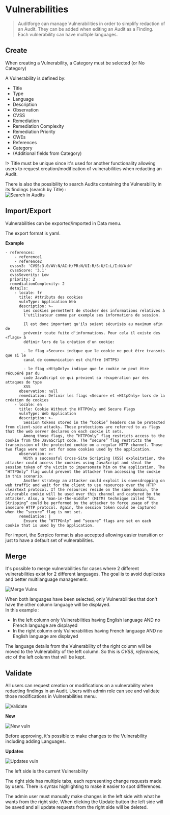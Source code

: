 # Vulnerabilities

> Auditforge can manage Vulnerabilities in order to simplify redaction of an Audit. They can be added when editing an Audit as a Finding.<br>
> Each vulnerability can have multiple languages.

## Create

When creating a Vulnerability, a Category must be selected (or No Category)

A Vulnerability is defined by:

- Title
- Type
- Language
- Description
- Observation
- CVSS
- Remediation
- Remediation Complexity
- Remediation Priority
- CWEs
- References
- Category
- (Additional fields from Category)

!> Title must be unique since it's used for another functionality allowing users to request creation/modification of vulnerabilities when redacting an Audit.

There is also the possibility to search Audits containing the Vulnerability in its findings (search by Title) :<br>
![Search in Audits](_images/action_buttons.png)

## Import/Export

Vulnerabilities can be exported/imported in Data menu.

The export format is yaml.

**Example**

```
- references:
    - reference1
    - reference2
  cvssv3: 'CVSS:3.0/AV:N/AC:H/PR:N/UI:R/S:U/C:L/I:N/A:N'
  cvssScore: '3.1'
  cvssSeverity: Low
  priority: 2
  remediationComplexity: 2
  details:
    - locale: fr
      title: Attributs des cookies
      vulnType: Application Web
      description: >-
        Les cookies permettent de stocker des informations relatives à
        l'utilisateur comme par exemple ses informations de session.

        Il est donc important qu'ils soient sécurisés au maximum afin de
        prévenir toute fuite d'informations. Pour cela il existe des «flags» à
        définir lors de la création d'un cookie:

        - le flag «Secure» indique que le cookie ne peut être transmis que si le
        canal de communication est chiffré (HTTPS)

        - le flag «HttpOnly» indique que le cookie ne peut être récupéré par du
        code JavaScript ce qui prévient sa récupération par des attaques de type
        XSS
      observation: null
      remediation: Définir les flags «Secure» et «HttpOnly» lors de la création de cookies
    - locale: en
      title: Cookie Without the HTTPOnly and Secure Flags
      vulnType: Web Application
      description: >-
        Session tokens stored in the “Cookie” headers can be protected from client-side attacks. Those protections are referred to as flags that the web server declares on each cookie it sets.
        Among those flags, the “HTTPOnly” flag restricts access to the cookie from the JavaScript code. The “secure” flag restricts the transmission of the protected cookie on a regular HTTP channel. Those two flags were not set for some cookies used by the application.
      observation: >-
        With a successful Cross-Site Scripting (XSS) exploitation, the attacker could access the cookies using JavaScript and steal the session token of the victim to impersonate him on the application. The “HTTPOnly” flag would prevent the attacker from accessing the cookie in this scenario.
        Another strategy an attacker could exploit is eavesdropping on web traffic and wait for the client to use resources over the HTTP cleartext protocol. If the resources reside on the same domain, the vulnerable cookie will be used over this channel and captured by the attacker. Also, a "man-in-the-middle" (MITM) technique called “SSL Stripping” could be performed by the attacker to force usage of the insecure HTTP protocol. Again, the session token could be captured when the “secure” flag is not set.
      remediation: |
        Ensure the “HTTPOnly” and “secure” flags are set on each cookie that is used by the application.
```

For import, the Serpico format is also accepted allowing easier transition or just to have a default set of vulnerabilities.

## Merge

It's possible to merge vulnerabilities for cases where 2 different vulnerabilities exist for 2 different languages. The goal is to avoid duplicates and better multilanguage management.

![Merge Vulns](_images/merge_vulns.png)

When both languages have been selected, only Vulnerabilities that don't have the other column language will be displayed.  
In this example :

- In the left column only Vulnerabilities having English language AND no French language are displayed
- In the right column only Vulnerabilities having French language AND no English language are displayed

The language details from the Vulnerability of the right column will be moved to the Vulnerability of the left column. So this is _CVSS_, _references_, _etc_ of the left column that will be kept.

## Validate

All users can request creation or modifications on a vulnerability when redacting findings in an Audit. Users with admin role can see and validate those modifications in Vulnerabilities menu.

![Validate](_images/new_updates_vulns.png)

**New**

![New vuln](_images/new_vuln.png)

Before approving, it's possible to make changes to the Vulnerability including adding Languages.

**Updates**

![Updates vuln](_images/updates_vuln.png)

The left side is the current Vulnerability

The right side has multiple tabs, each representing change requests made by users. There is syntax highlighting to make it easier to spot differences.

The admin user must manually make changes in the left side with what he wants from the right side. When clicking the Update button the left side will be saved and all update requests from the right side will be deleted.
